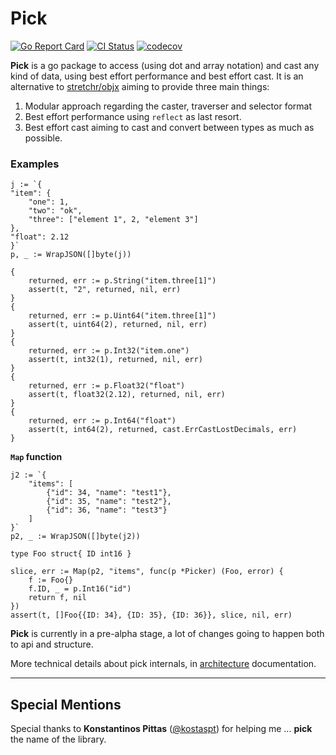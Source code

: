 # Pick
[![Go Report Card](https://goreportcard.com/badge/github.com/moukoublen/pick)](https://goreportcard.com/report/github.com/moukoublen/pick)
[![CI Status](https://github.com/moukoublen/pick/actions/workflows/ci.yml/badge.svg)](https://github.com/moukoublen/pick/actions/workflows/ci.yml)
[![codecov](https://codecov.io/gh/moukoublen/pick/graph/badge.svg?token=6X9MMYZJZ8)](https://codecov.io/gh/moukoublen/pick)


**Pick** is a go package to access (using dot and array notation) and cast any kind of data, using best effort performance and best effort cast. It is an alternative to [stretchr/objx](https://github.com/stretchr/objx) aiming to provide three main things:

1. Modular approach regarding the caster, traverser and selector format
2. Best effort performance using `reflect` as last resort.
3. Best effort cast aiming to cast and convert between types as much as possible.

### Examples
```golang
j := `{
"item": {
    "one": 1,
    "two": "ok",
    "three": ["element 1", 2, "element 3"]
},
"float": 2.12
}`
p, _ := WrapJSON([]byte(j))

{
    returned, err := p.String("item.three[1]")
    assert(t, "2", returned, nil, err)
}
{
    returned, err := p.Uint64("item.three[1]")
    assert(t, uint64(2), returned, nil, err)
}
{
    returned, err := p.Int32("item.one")
    assert(t, int32(1), returned, nil, err)
}
{
    returned, err := p.Float32("float")
    assert(t, float32(2.12), returned, nil, err)
}
{
    returned, err := p.Int64("float")
    assert(t, int64(2), returned, cast.ErrCastLostDecimals, err)
}
```

**`Map` function**
```golang
j2 := `{
    "items": [
        {"id": 34, "name": "test1"},
        {"id": 35, "name": "test2"},
        {"id": 36, "name": "test3"}
    ]
}`
p2, _ := WrapJSON([]byte(j2))

type Foo struct{ ID int16 }

slice, err := Map(p2, "items", func(p *Picker) (Foo, error) {
    f := Foo{}
    f.ID, _ = p.Int16("id")
    return f, nil
})
assert(t, []Foo{{ID: 34}, {ID: 35}, {ID: 36}}, slice, nil, err)
```

**Pick** is currently in a pre-alpha stage, a lot of changes going to happen both to api and structure.


More technical details about pick internals, in [architecture](doc/architecture.md) documentation.

___
## Special Mentions
Special thanks to **Konstantinos Pittas** ([@kostaspt](https://github.com/kostaspt)) for helping me ... **pick** the name of the library.
